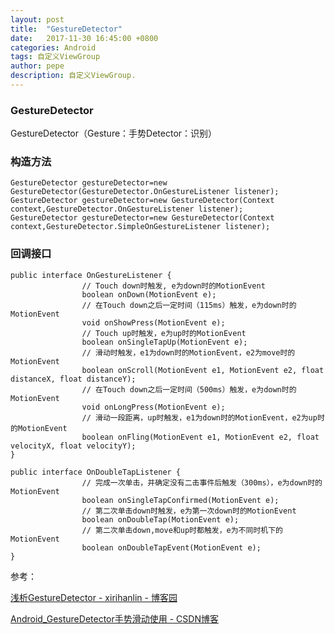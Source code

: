 ```yaml
---
layout: post
title:  "GestureDetector"
date:   2017-11-30 16:45:00 +0800
categories: Android
tags: 自定义ViewGroup
author: pepe
description: 自定义ViewGroup.
---
```

### GestureDetector

GestureDetector（Gesture：手势Detector：识别）

### 构造方法
~~~
GestureDetector gestureDetector=new GestureDetector(GestureDetector.OnGestureListener listener);  
GestureDetector gestureDetector=new GestureDetector(Context context,GestureDetector.OnGestureListener listener);  
GestureDetector gestureDetector=new GestureDetector(Context context,GestureDetector.SimpleOnGestureListener listener);
~~~

### 回调接口
~~~
public interface OnGestureListener {
                // Touch down时触发, e为down时的MotionEvent
                boolean onDown(MotionEvent e);
                // 在Touch down之后一定时间（115ms）触发，e为down时的MotionEvent
                void onShowPress(MotionEvent e);
                // Touch up时触发，e为up时的MotionEvent
                boolean onSingleTapUp(MotionEvent e);
                // 滑动时触发，e1为down时的MotionEvent，e2为move时的MotionEvent
                boolean onScroll(MotionEvent e1, MotionEvent e2, float distanceX, float distanceY);
                // 在Touch down之后一定时间（500ms）触发，e为down时的MotionEvent
                void onLongPress(MotionEvent e);
                // 滑动一段距离，up时触发，e1为down时的MotionEvent，e2为up时的MotionEvent
                boolean onFling(MotionEvent e1, MotionEvent e2, float velocityX, float velocityY);
}
 
public interface OnDoubleTapListener {
                // 完成一次单击，并确定没有二击事件后触发（300ms），e为down时的MotionEvent
                boolean onSingleTapConfirmed(MotionEvent e);
                // 第二次单击down时触发，e为第一次down时的MotionEvent
                boolean onDoubleTap(MotionEvent e);
                // 第二次单击down,move和up时都触发，e为不同时机下的MotionEvent
                boolean onDoubleTapEvent(MotionEvent e);
}
~~~

参考：

[浅析GestureDetector - xirihanlin - 博客园](https://www.cnblogs.com/xirihanlin/archive/2010/12/29/1920356.html)

[Android_GestureDetector手势滑动使用 - CSDN博客](http://blog.csdn.net/y22222ly/article/details/51462674)

